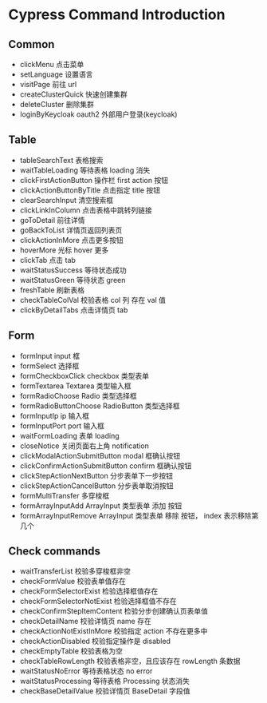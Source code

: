 # Cypress Command Introduction

## Common

- clickMenu 点击菜单
- setLanguage 设置语言
- visitPage 前往 url
- createClusterQuick 快速创建集群
- deleteCluster 删除集群
- loginByKeycloak oauth2 外部用户登录(keycloak)

## Table

- tableSearchText 表格搜索
- waitTableLoading 等待表格 loading 消失
- clickFirstActionButton 操作栏 first action 按钮
- clickActionButtonByTitle 点击指定 title 按钮
- clearSearchInput 清空搜索框
- clickLinkInColumn 点击表格中跳转列链接
- goToDetail 前往详情
- goBackToList 详情页返回列表页
- clickActionInMore 点击更多按钮
- hoverMore 光标 hover 更多
- clickTab 点击 tab
- waitStatusSuccess 等待状态成功
- waitStatusGreen 等待状态 green
- freshTable 刷新表格
- checkTableColVal 校验表格 col 列 存在 val 值
- clickByDetailTabs 点击详情页 tab

## Form

- formInput input 框
- formSelect 选择框
- formCheckboxClick checkbox 类型表单
- formTextarea Textarea 类型输入框
- formRadioChoose Radio 类型选择框
- formRadioButtonChoose RadioButton 类型选择框
- formInputIp ip 输入框
- formInputPort port 输入框
- waitFormLoading 表单 loading
- closeNotice 关闭页面右上角 notification
- clickModalActionSubmitButton modal 框确认按钮
- clickConfirmActionSubmitButton confirm 框确认按钮
- clickStepActionNextButton 分步表单下一步按钮
- clickStepActionCancelButton 分步表单取消按钮
- formMultiTransfer 多穿梭框
- formArrayInputAdd ArrayInput 类型表单 添加 按钮
- formArrayInputRemove ArrayInput 类型表单 移除 按钮， index 表示移除第几个

## Check commands

- waitTransferList 校验多穿梭框非空
- checkFormValue 校验表单值存在
- checkFormSelectorExist 检验选择框值存在
- checkFormSelectorNotExist 检验选择框值不存在
- checkConfirmStepItemContent 检验分步创建确认页表单值
- checkDetailName 校验详情页 name 存在
- checkActionNotExistInMore 校验指定 action 不存在更多中
- checkActionDisabled 校验指定操作是 disabled
- checkEmptyTable 校验表格为空
- checkTableRowLength 校验表格非空，且应该存在 rowLength 条数据
- waitStatusNoError 等待表格状态 no error
- waitStatusProcessing 等待表格 Processing 状态消失
- checkBaseDetailValue 校验详情页 BaseDetail 字段值
